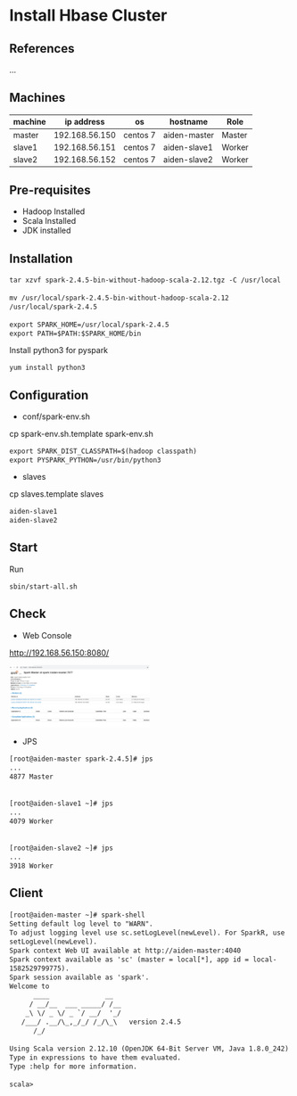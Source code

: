 # Install Hbase Cluster

## References

...


## Machines

machine | ip address | os | hostname | Role
-|-|-|-|-
master | 192.168.56.150 | centos 7 | aiden-master | Master
slave1 | 192.168.56.151 | centos 7 | aiden-slave1 | Worker
slave2 | 192.168.56.152 | centos 7 | aiden-slave2 | Worker

## Pre-requisites

- Hadoop Installed
- Scala Installed
- JDK installed

## Installation

```
tar xzvf spark-2.4.5-bin-without-hadoop-scala-2.12.tgz -C /usr/local

mv /usr/local/spark-2.4.5-bin-without-hadoop-scala-2.12 /usr/local/spark-2.4.5

export SPARK_HOME=/usr/local/spark-2.4.5
export PATH=$PATH:$SPARK_HOME/bin
```

Install python3 for pyspark
```
yum install python3
```

## Configuration

- conf/spark-env.sh

cp spark-env.sh.template spark-env.sh

```
export SPARK_DIST_CLASSPATH=$(hadoop classpath)
export PYSPARK_PYTHON=/usr/bin/python3
```

- slaves

cp slaves.template slaves

```
aiden-slave1
aiden-slave2
```

## Start

Run
```
sbin/start-all.sh
```

## Check

- Web Console

http://192.168.56.150:8080/

<img src="../images/spark.PNG" width="50%">

- JPS
```
[root@aiden-master spark-2.4.5]# jps
...
4877 Master


[root@aiden-slave1 ~]# jps
...
4079 Worker


[root@aiden-slave2 ~]# jps
...
3918 Worker
```


## Client
```
[root@aiden-master ~]# spark-shell
Setting default log level to "WARN".
To adjust logging level use sc.setLogLevel(newLevel). For SparkR, use setLogLevel(newLevel).
Spark context Web UI available at http://aiden-master:4040
Spark context available as 'sc' (master = local[*], app id = local-1582529799775).
Spark session available as 'spark'.
Welcome to
      ____              __
     / __/__  ___ _____/ /__
    _\ \/ _ \/ _ `/ __/  '_/
   /___/ .__/\_,_/_/ /_/\_\   version 2.4.5
      /_/
         
Using Scala version 2.12.10 (OpenJDK 64-Bit Server VM, Java 1.8.0_242)
Type in expressions to have them evaluated.
Type :help for more information.

scala> 

```
